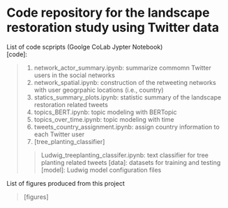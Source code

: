 # Code repository for the landscape restoration study using Twitter data

List of code scpripts (Goolge CoLab Jypter Notebook)\
[code]:
> 1. network_actor_summary.ipynb: summarize commomn Twitter users in the social networks
> 2. network_spatial.ipynb: construction of the retweeting networks with user geogrpahic locations (i.e., country)
> 3. statics_summary_plots.ipynb: statistic summary of the landscape restoration related tweets
> 4. topics_BERT.ipynb: topic modeling with BERTopic
> 5. topics_over_time.ipynb: topic modeling with time
> 6. tweets_country_assignment.ipynb: assign country information to each Twitter user
> 7. [tree_planting_classifier]
>> Ludwig_treeplanting_classifer.ipynb: text classifier for tree planting related tweets
>>[data]: datasets for training and testing
>>[model]: Ludwig model configuration files

List of figures produced from this project
> [figures]




